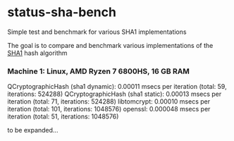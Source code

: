 # status-sha-bench
Simple test and benchmark for various SHA1 implementations

The goal is to compare and benchmark various implementations of the [SHA1]([url](https://en.wikipedia.org/wiki/SHA-1)) hash algorithm

### Machine 1: Linux, AMD Ryzen 7 6800HS, 16 GB RAM

QCryptographicHash (sha1 dynamic): 0.00011 msecs per iteration (total: 59, iterations: 524288)
QCryptographicHash (sha1 static): 0.00013 msecs per iteration (total: 71, iterations: 524288)
libtomcrypt: 0.00010 msecs per iteration (total: 101, iterations: 1048576)
openssl: 0.000048 msecs per iteration (total: 51, iterations: 1048576)

to be expanded...
